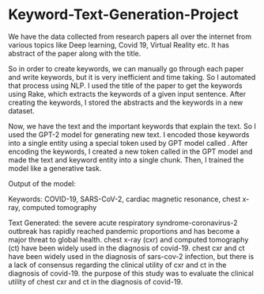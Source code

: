 # Keyword-Text-Generation-Project
We have the data collected from research papers all over the internet from various topics like Deep learning, Covid 19, Virtual Reality etc.
It has abstract of the paper along with the title.

So in order to create keywords, we can manually go through each paper and write keywords, but it is very inefficient and time taking. So I automated that process using NLP. I used the title of the paper to get the keywords using Rake, which extracts the keywords of a given input sentence. After creating the keywords, I stored the abstracts and the keywords in a new dataset.

Now, we have the text and the important keywords that explain the text. So I used the GPT-2 model for generating new text. I encoded those keywords into a single entity using a special token used by GPT model called <sep>. After encoding the keywords, I created a new token called <seperator> in the GPT model and made the text and keyword entity into a single chunk. Then, I trained the model like a generative task.
  
Output of the model:
  
Keywords:  COVID-19, SARS-CoV-2, cardiac magnetic resonance, chest x-ray, computed tomography

Text Generated: the severe acute respiratory syndrome-coronavirus-2 outbreak has rapidly reached pandemic proportions and has become a major threat to global health. chest x-ray (cxr) and computed tomography (ct) have been widely used in the diagnosis of covid-19. chest cxr and ct have been widely used in the diagnosis of sars-cov-2 infection, but there is a lack of consensus regarding the clinical utility of cxr and ct in the diagnosis of covid-19. the purpose of this study was to evaluate the clinical utility of chest cxr and ct in the diagnosis of covid-19.
